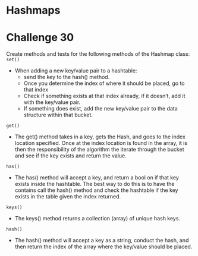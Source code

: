 # Hashmaps

# Challenge 30
Create methods and tests for the following methods of the Hashmap class:
`set()`
- When adding a new key/value pair to a hashtable:
  - send the key to the hash() method.
  - Once you determine the index of where it should be placed, go to that index
  - Check if something exists at that index already, if it doesn’t, add it with the key/value pair.
  - If something does exist, add the new key/value pair to the data structure within that bucket.

`get()`
- The get() method takes in a key, gets the Hash, and goes to the index location specified. Once at the index location is found in the array, it is then the responsibility of the algorithm the iterate through the bucket and see if the key exists and return the value.

`has()`
- The has() method will accept a key, and return a bool on if that key exists inside the hashtable. The best way to do this is to have the contains call the hash() method and check the hashtable if the key exists in the table given the index returned.

`keys()`
- The keys() method returns a collection (array) of unique hash keys.

`hash()`
- The hash() method will accept a key as a string, conduct the hash, and then return the index of the array where the key/value should be placed.

